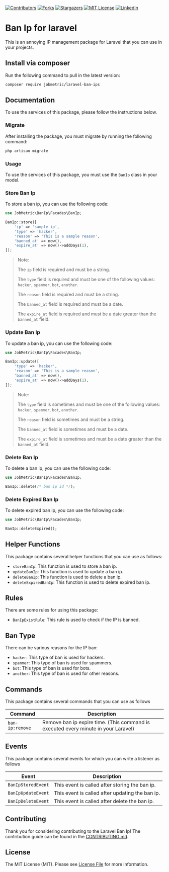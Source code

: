[contributors-shield]: https://img.shields.io/github/contributors/jobmetric/laravel-ban-ips.svg?style=for-the-badge
[contributors-url]: https://github.com/jobmetric/laravel-ban-ips/graphs/contributors
[forks-shield]: https://img.shields.io/github/forks/jobmetric/laravel-ban-ips.svg?style=for-the-badge&label=Fork
[forks-url]: https://github.com/jobmetric/laravel-ban-ips/network/members
[stars-shield]: https://img.shields.io/github/stars/jobmetric/laravel-ban-ips.svg?style=for-the-badge
[stars-url]: https://github.com/jobmetric/laravel-ban-ips/stargazers
[license-shield]: https://img.shields.io/github/license/jobmetric/laravel-ban-ips.svg?style=for-the-badge
[license-url]: https://github.com/jobmetric/laravel-ban-ips/blob/master/LICENCE.md
[linkedin-shield]: https://img.shields.io/badge/-LinkedIn-blue.svg?style=for-the-badge&logo=linkedin&colorB=555
[linkedin-url]: https://linkedin.com/in/majidmohammadian

[![Contributors][contributors-shield]][contributors-url]
[![Forks][forks-shield]][forks-url]
[![Stargazers][stars-shield]][stars-url]
[![MIT License][license-shield]][license-url]
[![LinkedIn][linkedin-shield]][linkedin-url]

# Ban Ip for laravel

This is an annoying IP management package for Laravel that you can use in your projects.

## Install via composer

Run the following command to pull in the latest version:
```bash
composer require jobmetric/laravel-ban-ips
```

## Documentation

To use the services of this package, please follow the instructions below.

### Migrate

After installing the package, you must migrate by running the following command:

```bash
php artisan migrate
```

### Usage

To use the services of this package, you must use the `BanIp` class in your model.

### Store Ban Ip

To store a ban ip, you can use the following code:

```php
use JobMetric\BanIp\Facades\BanIp;

BanIp::store([
    'ip' => 'sample ip',
    'type' => 'hacker',
    'reason' => 'This is a sample reason',
    'banned_at' => now(),
    'expire_at' => now()->addDays(1),
]);
```

> Note:
> 
> The `ip` field is required and must be a string.
> 
> The `type` field is required and must be one of the following values: `hacker`, `spammer`, `bot`, `another`.
> 
> The `reason` field is required and must be a string.
> 
> The `banned_at` field is required and must be a date.
> 
> The `expire_at` field is required and must be a date greater than the `banned_at` field.

### Update Ban Ip

To update a ban ip, you can use the following code:

```php
use JobMetric\BanIp\Facades\BanIp;

BanIp::update([
    'type' => 'hacker',
    'reason' => 'This is a sample reason',
    'banned_at' => now(),
    'expire_at' => now()->addDays(1),
]);
```

> Note:
> 
> The `type` field is sometimes and must be one of the following values: `hacker`, `spammer`, `bot`, `another`.
> 
> The `reason` field is sometimes and must be a string.
> 
> The `banned_at` field is sometimes and must be a date.
> 
> The `expire_at` field is sometimes and must be a date greater than the `banned_at` field.

### Delete Ban Ip

To delete a ban ip, you can use the following code:

```php
use JobMetric\BanIp\Facades\BanIp;

BanIp::delete(/* ban ip id */);
```

### Delete Expired Ban Ip

To delete expired ban ip, you can use the following code:

```php
use JobMetric\BanIp\Facades\BanIp;

BanIp::deleteExpired();
```

## Helper Functions

This package contains several helper functions that you can use as follows:

- `storeBanIp`: This function is used to store a ban ip.
- `updateBanIp`: This function is used to update a ban ip.
- `deleteBanIp`: This function is used to delete a ban ip.
- `deleteExpiredBanIp`: This function is used to delete expired ban ip.

## Rules

There are some rules for using this package:

- `BanIpExistRule`: This rule is used to check if the IP is banned.

## Ban Type

There can be various reasons for the IP ban:

- `hacker`: This type of ban is used for hackers.
- `spammer`: This type of ban is used for spammers.
- `bot`: This type of ban is used for bots.
- `another`: This type of ban is used for other reasons.

## Commands

This package contains several commands that you can use as follows

| Command                | Description                                                                        |
|------------------------|------------------------------------------------------------------------------------|
| `ban-ip:remove`        | Remove ban ip expire time. (This command is executed every minute in your Laravel) |

## Events

This package contains several events for which you can write a listener as follows

| Event              | Description                                     |
|--------------------|-------------------------------------------------|
| `BanIpStoredEvent` | This event is called after storing the ban ip.  |
| `BanIpUpdateEvent` | This event is called after updating the ban ip. |
| `BanIpDeleteEvent` | This event is called after delete the ban ip.   |

## Contributing

Thank you for considering contributing to the Laravel Ban Ip! The contribution guide can be found in the [CONTRIBUTING.md](https://github.com/jobmetric/laravel-ban-ips/blob/master/CONTRIBUTING.md).

## License

The MIT License (MIT). Please see [License File](https://github.com/jobmetric/laravel-ban-ips/blob/master/LICENCE.md) for more information.
